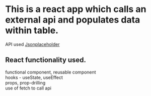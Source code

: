 # This is a react app which calls an external api and populates data within table.
API used [Jsonplaceholder](https://jsonplaceholder.typicode.com/)

## React functionality used.
functional component, reusable component\
hooks - useState, useEffect\
props, prop-drilling\
use of fetch to call api


